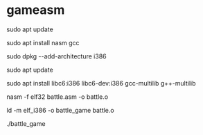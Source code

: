 # gameasm
<p>


sudo apt update

sudo apt install nasm gcc


sudo dpkg --add-architecture i386

sudo apt update

sudo apt install libc6:i386 libc6-dev:i386 gcc-multilib g++-multilib


nasm -f elf32 battle.asm -o battle.o

ld -m elf_i386 -o battle_game battle.o

./battle_game

</p>
